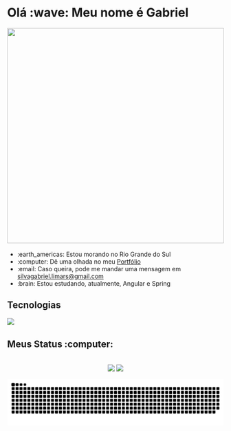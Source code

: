 

<h1>Olá :wave: Meu nome é Gabriel</h1>

<img src="https://i.imgur.com/01ihh0G.gif" width="100%" height="500px" />
<br/>

<ul>
  <li>:earth_americas: Estou morando no Rio Grande do Sul</li>
  <li>:computer: Dê uma olhada no meu <a href="/">Portfólio</a></li>
  <li>:email: Caso queira, pode me mandar uma mensagem em <a href="mailto:silvagabriel.limars@gmail.com">silvagabriel.limars@gmail.com</a></li>
  <li>:brain: Estou estudando, atualmente, Angular e Spring</li>
</ul>

<h2>Tecnologias</h2>
<div>
  <img src="https://skillicons.dev/icons?i=html,css,sass,js,ts,py,java,react,angular,dotnet,express,nodejs,mongodb,mysql,postgres,git,github,spring"/>
</div>

<div>
  <h2>Meus Status :computer:</h2>
  <br/>
  <div align="center">
    <img height="180em" src="https://github-readme-stats.vercel.app/api?username=g-llima&show_icons=true&theme=react&include_all_commits=true&count_private=true"/>
    <img height="180em" src="https://github-readme-stats.vercel.app/api/top-langs/?username=g-llima&layout=compact&langs_count=7&theme=react"/>
  </div>
</div>

![snake gif](https://github.com/g-llima/g-llima/blob/output/github-contribution-grid-snake.svg)
